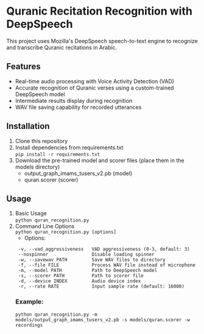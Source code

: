 # Quranic Recitation Recognition with DeepSpeech

This project uses Mozilla's DeepSpeech speech-to-text engine to recognize and transcribe Quranic recitations in Arabic.

## Features
- Real-time audio processing with Voice Activity Detection (VAD)
- Accurate recognition of Quranic verses using a custom-trained DeepSpeech model
- Intermediate results display during recognition
- WAV file saving capability for recorded utterances

## Installation
1. Clone this repository
2. Install dependencies from requirements.txt <br/>
   ```pip install -r requirements.txt```
3. Download the pre-trained model and scorer files (place them in the models directory)
   - output_graph_imams_tusers_v2.pb (model)
   - quran.scorer (scorer)

## Usage
1. Basic Usage <br/>
   ```python quran_recognition.py```
2. Command Line Options <br/>
   ```python quran_recognition.py [options]```
   - Options:
    ```
     -v, --vad_aggressiveness   VAD aggressiveness (0-3, default: 3)
     --nospinner                Disable loading spinner
     -w, --savewav PATH         Save WAV files to directory
     -f, --file FILE            Process WAV file instead of microphone
     -m, --model PATH           Path to DeepSpeech model
     -s, --scorer PATH          Path to scorer file
     -d, --device INDEX         Audio device index
     -r, --rate RATE            Input sample rate (default: 16000)
    ```
   ### Example: <br/>
   ```python quran_recognition.py -m models/output_graph_imams_tusers_v2.pb -s models/quran.scorer -w recordings```

